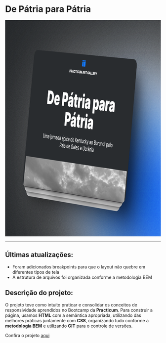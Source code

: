 # De Pátria para Pátria

<div align="center">
  <img height="700" src="https://raw.githubusercontent.com/ttiSid/web_project_3_ptbr/main/de-patria-para-patria.png"  />
</div>

---

## Últimas atualizações:

- Foram adicionados breakpoints para que o layout não quebre em diferentes tipos de tela
- A estrutura de arquivos foi organizada conforme a metodologia BEM

## Descrição do projeto:

O projeto teve como intuíto praticar e consolidar os conceitos de responsividade aprendidos no Bootcamp da **Practicum**. Para construir a página, usamos **HTML** com a semântica apropriada, utilizando das melhores práticas juntamente com **CSS**, organizando tudo conforme a **metodologia BEM** e utilizando **GIT** para o controle de versões.


Confira o projeto [aqui](https://ttisid.github.io/web_project_3_ptbr/)
